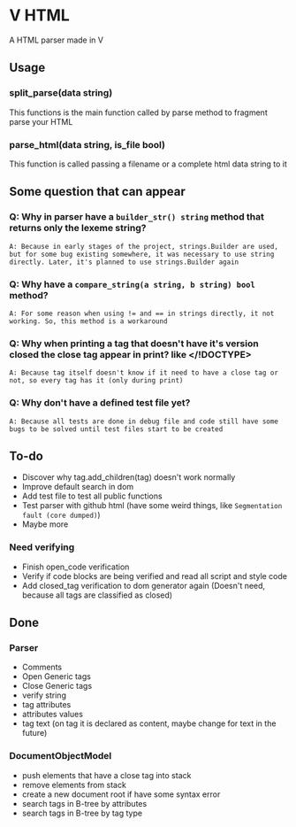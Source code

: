 # V HTML

A HTML parser made in V

## Usage

### split_parse(data string)

This functions is the main function called by parse method to fragment parse your HTML

### parse_html(data string, is_file bool)

This function is called passing a filename or a complete html data string to it

## Some question that can appear

### Q: Why in parser have a `builder_str() string` method that returns only the lexeme string?
    
    A: Because in early stages of the project, strings.Builder are used, but for some bug existing somewhere, it was necessary to use string directly. Later, it's planned to use strings.Builder again

### Q: Why have a `compare_string(a string, b string) bool` method?

    A: For some reason when using != and == in strings directly, it not working. So, this method is a workaround

### Q: Why when printing a tag that doesn't have it's version closed the close tag appear in print? like </!DOCTYPE>

    A: Because tag itself doesn't know if it need to have a close tag or not, so every tag has it (only during print)

### Q: Why don't have a defined test file yet?

    A: Because all tests are done in debug file and code still have some bugs to be solved until test files start to be created

## To-do

* Discover why tag.add_children(tag) doesn't work normally
* Improve default search in dom
* Add test file to test all public functions
* Test parser with github html (have some weird things, like `Segmentation fault (core dumped)`)
* Maybe more

### Need verifying

* Finish open_code verification
* Verify if code blocks are being verified and read all script and style code
* Add closed_tag verification to dom generator again (Doesn't need, because all tags are classified as closed)

## Done

### Parser

* Comments
* Open Generic tags
* Close Generic tags
* verify string
* tag attributes
* attributes values
* tag text (on tag it is declared as content, maybe change for text in the future)

### DocumentObjectModel

* push elements that have a close tag into stack
* remove elements from stack
* create a new document root if have some syntax error
* search tags in B-tree by attributes
* search tags in B-tree by tag type
